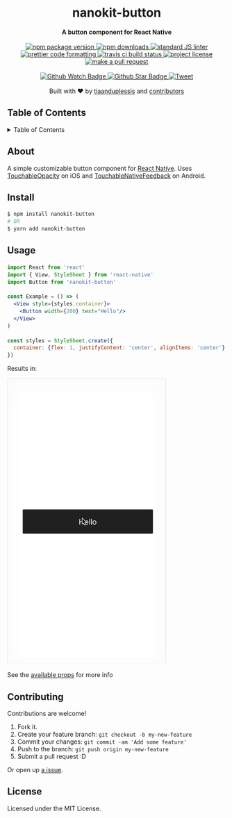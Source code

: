 <h1 align="center">nanokit-button</h1>
<div align="center">
  <strong>A button component for React Native</strong>
</div>
<br>
<div align="center">
  <a href="https://npmjs.org/package/nanokit-button">
    <img src="https://img.shields.io/npm/v/nanokit-button.svg?style=flat-square" alt="npm package version" />
  </a>
  <a href="https://npmjs.org/package/nanokit-button">
  <img src="https://img.shields.io/npm/dm/nanokit-button.svg?style=flat-square" alt="npm downloads" />
  </a>
  <a href="https://github.com/feross/standard">
    <img src="https://img.shields.io/badge/code%20style-standard-brightgreen.svg?style=flat-square" alt="standard JS linter" />
  </a>
  <a href="https://github.com/prettier/prettier">
    <img src="https://img.shields.io/badge/styled_with-prettier-ff69b4.svg?style=flat-square" alt="prettier code formatting" />
  </a>
  <a href="https://travis-ci.org/tiaanduplessis/nanokit-button">
    <img src="https://img.shields.io/travis/tiaanduplessis/nanokit-button.svg?style=flat-square" alt="travis ci build status" />
  </a>
  <a href="https://github.com/tiaanduplessis/nanokit-button/blob/master/LICENSE">
    <img src="https://img.shields.io/npm/l/nanokit-button.svg?style=flat-square" alt="project license" />
  </a>
  <a href="http://makeapullrequest.com">
    <img src="https://img.shields.io/badge/PRs-welcome-brightgreen.svg?style=flat-square" alt="make a pull request" />
  </a>
</div>
<br>
<div align="center">
  <a href="https://github.com/tiaanduplessis/nanokit-button/watchers">
    <img src="https://img.shields.io/github/watchers/tiaanduplessis/nanokit-button.svg?style=social" alt="Github Watch Badge" />
  </a>
  <a href="https://github.com/tiaanduplessis/nanokit-button/stargazers">
    <img src="https://img.shields.io/github/stars/tiaanduplessis/nanokit-button.svg?style=social" alt="Github Star Badge" />
  </a>
  <a href="https://twitter.com/intent/tweet?text=Check%20out%20nanokit-button!%20https://github.com/tiaanduplessis/nanokit-button%20%F0%9F%91%8D">
    <img src="https://img.shields.io/twitter/url/https/github.com/tiaanduplessis/nanokit-button.svg?style=social" alt="Tweet" />
  </a>
</div>
<br>
<div align="center">
  Built with ❤︎ by <a href="https://github.com/tiaanduplessis">tiaanduplessis</a> and <a href="https://github.com/tiaanduplessis/nanokit-button/contributors">contributors</a>
</div>

<h2>Table of Contents</h2>
<details>
  <summary>Table of Contents</summary>
  <li><a href="#about">About</a></li>
  <li><a href="#install">Install</a></li>
  <li><a href="#usage">Usage</a></li>
  <li><a href="#contribute">Contribute</a></li>
  <li><a href="#license">License</a></li>
</details>

## About

A simple customizable button component for [React Native](https://facebook.github.io/react-native/). Uses [TouchableOpacity](https://facebook.github.io/react-native/docs/touchableopacity.html) on iOS and [TouchableNativeFeedback](https://facebook.github.io/react-native/docs/touchablenativefeedback.html) on Android.

## Install

```sh
$ npm install nanokit-button
# OR
$ yarn add nanokit-button
```

## Usage

```jsx
import React from 'react'
import { View, StyleSheet } from 'react-native'
import Button from 'nanokit-button'

const Example = () => (
  <View style={styles.container}>
    <Button width={200} text="Hello"/>
  </View>
)

const styles = StyleSheet.create({
  container: {flex: 1, justifyContent: 'center', alignItems: 'center'}
})
```

Results in:

<img src="example-ios.gif" alt="example">

See the [available props](index.js) for more info

## Contributing

Contributions are welcome!

1. Fork it.
2. Create your feature branch: `git checkout -b my-new-feature`
3. Commit your changes: `git commit -am 'Add some feature'`
4. Push to the branch: `git push origin my-new-feature`
5. Submit a pull request :D

Or open up [a issue](https://github.com/tiaanduplessis/nanokit-button/issues).

## License

Licensed under the MIT License.
